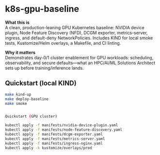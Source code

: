 # k8s-gpu-baseline

**What this is**  
A clean, production-leaning GPU Kubernetes baseline: NVIDIA device plugin, Node Feature Discovery (NFD), DCGM exporter, metrics-server, ingress, and default-deny NetworkPolicies. Includes KIND for local smoke tests, Kustomize/Helm overlays, a Makefile, and CI linting.

**Why it matters**  
Demonstrates day-0/1 cluster enablement for GPU workloads: scheduling, observability, and secure defaults—what an HPC/AI/ML Solutions Architect sets up before training/inference lands.

## Quickstart (local KIND)
```bash
make kind-up
make deploy-baseline
make smoke


Quickstart (GPU cluster)

kubectl apply -f manifests/nvidia-device-plugin.yaml
kubectl apply -f manifests/node-feature-discovery.yaml
kubectl apply -f manifests/dcgm-exporter.yaml
kubectl apply -f manifests/metrics-server.yaml
kubectl apply -f manifests/ingress-nginx.yaml
kubectl apply -k kustomize/overlays/prod
